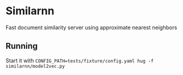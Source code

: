 Similarnn
=========

Fast document similarity server using approximate nearest neighbors

Running
-------

Start it with `CONFIG_PATH=tests/fixture/config.yaml hug -f similarnn/model2vec.py`


